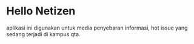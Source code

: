 # Hello Netizen
aplikasi ini digunakan untuk media penyebaran informasi, hot issue yang sedang terjadi di kampus qta.